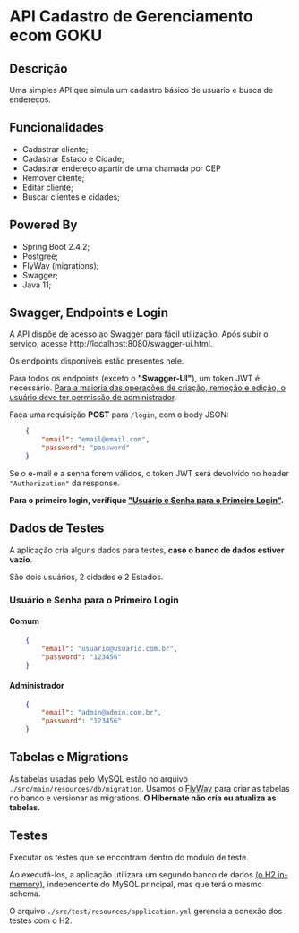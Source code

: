 # API Cadastro de Gerenciamento ecom GOKU

## Descrição
Uma simples API que simula um cadastro básico de usuario e busca de endereços.

## Funcionalidades

* Cadastrar cliente;
* Cadastrar Estado e Cidade;
* Cadastrar endereço apartir de uma chamada por CEP
* Remover cliente;
* Editar cliente;
* Buscar clientes e cidades;

## Powered By

* Spring Boot 2.4.2;
* Postgree;
* FlyWay (migrations);
* Swagger;
* Java 11;

## Swagger, Endpoints e Login

A API dispõe de acesso ao Swagger para fácil utilização. Após subir o serviço, acesse http://localhost:8080/swagger-ui.html.

Os endpoints disponíveis estão presentes nele.

Para todos os endpoints (exceto o **"Swagger-UI"**), um token JWT é necessário. <u>Para a maioria das operações de criação, remoção e edição, o usuário deve ter permissão de administrador</u>.

Faça uma requisição **POST** para `/login`, com o body JSON:

```json
    {
        "email": "email@email.com",
        "password": "password"
    }
```

Se o e-mail e a senha forem válidos, o token JWT será devolvido no header `"Authorization"` da response.

**Para o primeiro login, verifique ["Usuário e Senha para o Primeiro Login"](#usuário-e-senha-para-o-primeiro-login).**

## Dados de Testes

A aplicação cria alguns dados para testes, **caso o banco de dados estiver vazio**.

São dois usuários, 2 cidades e 2 Estados.

### Usuário e Senha para o Primeiro Login
#### Comum

```json
    {
        "email": "usuario@usuario.com.br",
        "password": "123456"
    }
```

#### Administrador

```json
    {
        "email": "admin@admin.com.br",
        "password": "123456"
    }
```

## Tabelas e Migrations
As tabelas usadas pelo MySQL estão no arquivo `./src/main/resources/db/migration`. Usamos o [FlyWay](https://flywaydb.org/) para criar as tabelas no banco e versionar as migrations. **O Hibernate não cria ou atualiza as tabelas.**

## Testes
Executar os testes que se encontram dentro do modulo de teste.

Ao executá-los, a aplicação utilizará um segundo banco de dados [(o H2 in-memory)](https://h2database.com), independente do MySQL principal, mas que terá o mesmo schema.

O arquivo `./src/test/resources/application.yml` gerencia a conexão dos testes com o H2.